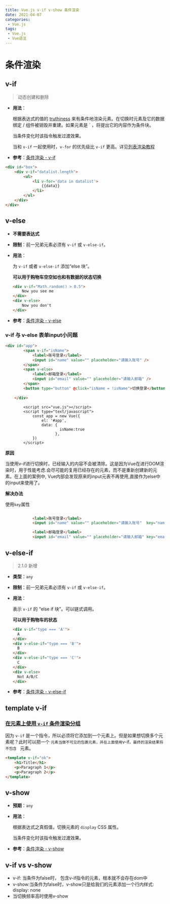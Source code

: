 ```yaml
---
title: Vue.js v-if v-show 条件渲染
date: 2021-04-07
categories:
 - Vue.js
tags:
 - Vue.js 
 - Vue语法
---
```


# 条件渲染

## v-if

> 动态创建和删除

- **用法**：

  根据表达式的值的 [truthiness](https://developer.mozilla.org/zh-CN/docs/Glossary/Truthy) 来有条件地渲染元素。在切换时元素及它的数据绑定 / 组件被销毁并重建。如果元素是 ` ，将提出它的内容作为条件块。

  当条件变化时该指令触发过渡效果。

  当和 `v-if` 一起使用时，`v-for` 的优先级比 `v-if` 更高。详见[列表渲染教程](https://cn.vuejs.org/v2/guide/list.html#v-for-with-v-if)

- **参考**：[条件渲染 - v-if](https://cn.vuejs.org/v2/guide/conditional.html)

```html
<div id="box">
    <div v-if="datalist.length">
        <ul>
            <li v-for='data in datalist'>
                {{data}}
            </li>
        </ul>
    </div>
</div>
```



## v-else

- **不需要表达式**

- **限制**：前一兄弟元素必须有 `v-if` 或 `v-else-if`。

- **用法**：

  为 `v-if` 或者 `v-else-if` 添加“else 块”。

  **可以用于购物车空空如也和有数据的状态切换**

  ```html
  <div v-if="Math.random() > 0.5">
      Now you see me
  </div>
  <div v-else>
      Now you don't
  </div>
  ```

- **参考**：[条件渲染 - v-else](https://cn.vuejs.org/v2/guide/conditional.html#v-else)

### v-if 与 v-else 表单input小问题

```html
<div id="app">
		<span v-if="isName">
			<label>账号登录</label>
			<input id="name" value="" placeholder="请输入账号" />
		</span>
		<span v-else>
			<label>邮箱登录</label>
			<input id="email" value="" placeholder="请输入邮箱" />
		</span>
		<button type="button" @click="isName = !isName">切换登录</button>
		
	</div>

```

```JS
		<script src="vue.js"></script>
		<script type="text/javascript">
			const app = new Vue({
				el: '#app',
				data: {
						isName:true
				      },
			})
		</script>

```
**原因**

当使用v-if进行切换时，已经输入的内容不会被清除。这是因为Vue在进行DOM渲染时，用于性能考虑.会尽可能的复用已经存在的元素，而不是重新创建新的元素。在上面的案例中, Vue内部会发现原来的input元表不再使用,直接作为else中的input来使用了。

**解决办法**

使用`key`属性

```html

			<label>账号登录</label>
			<input id="name" value="" placeholder="请输入账号"  key="name"/>

			<label>邮箱登录</label>
			<input id="email" value="" placeholder="请输入邮箱" key="email" />

```


## v-else-if

> 2.1.0 新增

- **类型**：`any`

- **限制**：前一兄弟元素必须有 `v-if` 或 `v-else-if`。

- **用法**：

  表示 `v-if` 的 “else if 块”。可以链式调用。

  **可以用于购物车的状态**

  ```html
  <div v-if="type === 'A'">
    A
  </div>
  <div v-else-if="type === 'B'">
    B
  </div>
  <div v-else-if="type === 'C'">
    C
  </div>
  <div v-else>
    Not A/B/C
  </div>
  ```

- **参考**：[条件渲染 - v-else-if](https://cn.vuejs.org/v2/guide/conditional.html#v-else-if)



## template v-if

### [在元素上使用 `v-if` 条件渲染分组](https://cn.vuejs.org/v2/guide/conditional.html#在-lt-template-gt-元素上使用-v-if-条件渲染分组)

因为 `v-if` 是一个指令，所以必须将它添加到一个元素上。但是如果想切换多个元素呢？此时可以把一个 ` 元素当做不可见的包裹元素，并在上面使用 `v-if`。最终的渲染结果将不包含 ` 元素。

```html
<template v-if="ok">
    <h1>Title</h1>
    <p>Paragraph 1</p>
    <p>Paragraph 2</p>
</template>
```



## v-show

- **预期**：`any`

- **用法**：

  根据表达式之真假值，切换元素的 `display` CSS 属性。

  当条件变化时该指令触发过渡效果。

- **参考**：[条件渲染 - v-show](https://cn.vuejs.org/v2/guide/conditional.html#v-show)


## v-if vs v-show

- v-if: 当条件为false时， 包含v-if指令的元素，根本就不会存在dom中
- v-show:当条件为false时，v-show只是给我们的元素添加一个行内样式: display: none
- 当切换频率高时使用v-show

